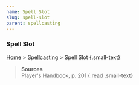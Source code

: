 ```yaml
---
name: Spell Slot
slug: spell-slot
parent: spellcasting
---
```

### Spell Slot
[Home](dm-operations-center) > [Spellcasting](spellcasting) > Spell Slot {.small-text}

> **Sources** <br/>
> Player's Handbook, p. 201
{.read .small-text}

